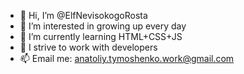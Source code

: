 - 👋 Hi, I’m @ElfNevisokogoRosta
- 👀 I’m interested in growing up every day
- 🌱 I’m currently learning HTML+CSS+JS
- 💞️ I strive to work with developers
- 📫 Email me: anatoliy.tymoshenko.work@gmail.com


<!---
ElfNevisokogoRosta/ElfNevisokogoRosta is a ✨ special ✨ repository because its `README.md` (this file) appears on your GitHub profile.
You can click the Preview link to take a look at your changes.
--->
